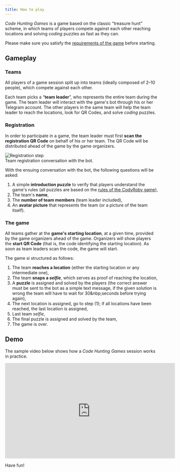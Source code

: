 ```yaml
---
title: How to play
---
```


<p class="lead">
<i>Code Hunting Games</i> is a game based on the classic “treasure hunt” scheme, in which teams of players compete against each other reaching locations and solving <i>coding</i> puzzles as fast as they can.
</p>

Please make sure you satisfy the [requirements of the game](/en/requirements) before starting.

## Gameplay

### Teams

All players of a game session split up into teams (ideally composed of 2–10 people), which compete against each other.

Each team picks a “**team leader**”, who represents the entire team during the game.
The team leader will interact with the game's bot through his or her Telegram account.
The other players in the same team will help the team leader to reach the locations, look for QR&nbsp;Codes, and solve *coding* puzzles.

### Registration

In order to participate in a game, the team leader must first **scan the registration QR&nbsp;Code** on behalf of his or her team.
The QR&nbsp;Code will be distributed ahead of the game by the game organizers.

<div class="picture">
    <img src="/assets/images/game-registration.jpg" alt="Registration step" />
    <div class="didascaly">Team registration conversation with the bot.</div>
</div>

With the ensuing conversation with the bot, the following questions will be asked:

1. A simple **introduction puzzle** to verify that players understand the game's rules (all puzzles are based on the [rules of the CodyRoby game](https://github.com/CodeMOOC/TreasureHuntBot/wiki/CodyRoby)),
1. The team's **name**,
1. The **number of team members** (team leader included),
1. An **avatar picture** that represents the team (or a picture of the team itself).

### The game

All teams gather at the **game's starting location**, at a given time, provided by the game organizers ahead of the game.
Organizers will show players the **start QR&nbsp;Code** (that is, the code identifying the starting location).
As soon as team leaders scan the code, the game will start.

The game si structured as follows:

1. The team **reaches a location** (either the starting location or any intermediate one),
1. The team **snaps a *selfie***, which serves as proof of reaching the location,
1. A **puzzle** is assigned and solved by the players (the correct answer must be sent to the bot as a simple text message, if the given solution is wrong the team will have to wait for 30&nbp;seconds before trying again),
1. The next location is assigned, go to step&nbsp;(1); if all locations have been reached, the last location is assigned,
1. Last team *selfie*,
1. The final puzzle is assigned and solved by the team,
1. The game is over.

## Demo

The sample video below shows how a *Code Hunting Games* session works in practice.

<p>
    <iframe width="560" height="315" src="https://www.youtube-nocookie.com/embed/4rSpoatljm8?rel=0" frameborder="0" allowfullscreen></iframe>
</p>

Have fun!
